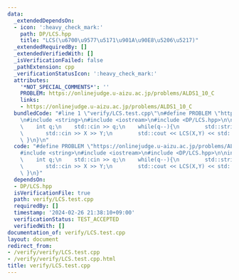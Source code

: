 ```yaml
---
data:
  _extendedDependsOn:
  - icon: ':heavy_check_mark:'
    path: DP/LCS.hpp
    title: "LCS(\u6700\u9577\u5171\u901A\u90E8\u5206\u5217)"
  _extendedRequiredBy: []
  _extendedVerifiedWith: []
  _isVerificationFailed: false
  _pathExtension: cpp
  _verificationStatusIcon: ':heavy_check_mark:'
  attributes:
    '*NOT_SPECIAL_COMMENTS*': ''
    PROBLEM: https://onlinejudge.u-aizu.ac.jp/problems/ALDS1_10_C
    links:
    - https://onlinejudge.u-aizu.ac.jp/problems/ALDS1_10_C
  bundledCode: "#line 1 \"verify/LCS.test.cpp\"\n#define PROBLEM \"https://onlinejudge.u-aizu.ac.jp/problems/ALDS1_10_C\"\
    \n#include <string>\n#include <iostream>\n#include <DP/LCS.hpp>\n\nint main(){\n\
    \    int q;\n    std::cin >> q;\n    while(q--){\n        std::string X,Y;\n \
    \       std::cin >> X >> Y;\n        std::cout << LCS(X,Y) << std::endl;\n   \
    \ }\n}\n"
  code: "#define PROBLEM \"https://onlinejudge.u-aizu.ac.jp/problems/ALDS1_10_C\"\n\
    #include <string>\n#include <iostream>\n#include <DP/LCS.hpp>\n\nint main(){\n\
    \    int q;\n    std::cin >> q;\n    while(q--){\n        std::string X,Y;\n \
    \       std::cin >> X >> Y;\n        std::cout << LCS(X,Y) << std::endl;\n   \
    \ }\n}"
  dependsOn:
  - DP/LCS.hpp
  isVerificationFile: true
  path: verify/LCS.test.cpp
  requiredBy: []
  timestamp: '2024-02-26 21:38:10+09:00'
  verificationStatus: TEST_ACCEPTED
  verifiedWith: []
documentation_of: verify/LCS.test.cpp
layout: document
redirect_from:
- /verify/verify/LCS.test.cpp
- /verify/verify/LCS.test.cpp.html
title: verify/LCS.test.cpp
---
```

